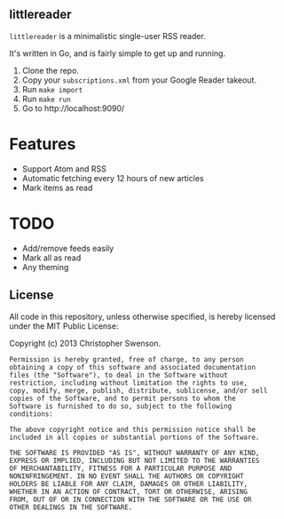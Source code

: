 littlereader
------------

`littlereader` is a minimalistic single-user RSS reader.

It's written in Go, and is fairly simple to get up and running.

1. Clone the repo.
2. Copy your `subscriptions.xml` from your Google Reader takeout.
3. Run `make import`
4. Run `make run`
5. Go to http://localhost:9090/

Features
========

* Support Atom and RSS
* Automatic fetching every 12 hours of new articles
* Mark items as read

TODO
====

* Add/remove feeds easily
* Mark all as read
* Any theming

License
-------

All code in this repository, unless otherwise specified, is hereby
licensed under the MIT Public License:

Copyright (c) 2013 Christopher Swenson.

	Permission is hereby granted, free of charge, to any person
	obtaining a copy of this software and associated documentation
	files (the "Software"), to deal in the Software without
	restriction, including without limitation the rights to use,
	copy, modify, merge, publish, distribute, sublicense, and/or sell
	copies of the Software, and to permit persons to whom the
	Software is furnished to do so, subject to the following
	conditions:

	The above copyright notice and this permission notice shall be
	included in all copies or substantial portions of the Software.

	THE SOFTWARE IS PROVIDED "AS IS", WITHOUT WARRANTY OF ANY KIND,
	EXPRESS OR IMPLIED, INCLUDING BUT NOT LIMITED TO THE WARRANTIES
	OF MERCHANTABILITY, FITNESS FOR A PARTICULAR PURPOSE AND
	NONINFRINGEMENT. IN NO EVENT SHALL THE AUTHORS OR COPYRIGHT
	HOLDERS BE LIABLE FOR ANY CLAIM, DAMAGES OR OTHER LIABILITY,
	WHETHER IN AN ACTION OF CONTRACT, TORT OR OTHERWISE, ARISING
	FROM, OUT OF OR IN CONNECTION WITH THE SOFTWARE OR THE USE OR
	OTHER DEALINGS IN THE SOFTWARE.


